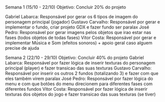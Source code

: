 Semana 1 (15/10 - 22/10) 
Objetivo: Concluir 20% do projeto

Gabriel Labarca: Responsável por gerar os 6 tipos de imagem do personagem principal (jogador)
Gustavo Carvalho: Responsável por gerar e implementar o fundo, criar projeto GDX e fazer fundo ser paralax
José Pedro: Responsável por gerar imagens pelos objetos que irao estar nas fases (todos objetos de todas fases)
Vitor Costa: Responsável por gerar e implementar Música e Som (efeitos sonoros) + apoio geral caso alguem precise de ajuda

Semana 2 (22/10 - 29/10) 
Objetivo: Concluir 40% do projeto
Gabriel Labarca: Responsável por fazer lógica de inserir texturas do personagem principal (player) e fazer transicao das suas texturas
Gustavo Carvalho: Responsável por inserir os outros 2 fundos (totalizando 3) e fazer com que eles também virem paralax
José Pedro: Responsável por fazer lógica do menu e com que botões do menu direcionem para diferentes fases com diferentes fundos
Vitor Costa: Responsável por fazer lógica de inserir texturas dos objetos do jogo e fazer transicao das suas texturas (se tiver)
